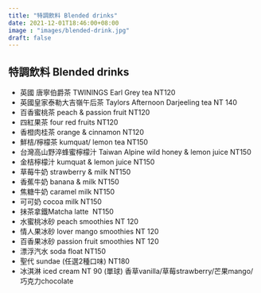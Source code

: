 ```yaml
---
title: "特調飲料 Blended drinks"
date: 2021-12-01T18:46:00+08:00
image : "images/blended-drink.jpg"
draft: false
---
```


## 特調飲料 Blended drinks

+ 英國 唐寧伯爵茶  TWININGS Earl Grey tea   NT120
+ 英國皇家泰勒大吉嶺午后茶   Taylors  Afternoon  Darjeeling  tea  NT 140
+ 百香蜜桃茶 peach & passion fruit   NT120
+ 四紅果茶 four red fruits   NT120
+ 香橙肉桂茶 orange & cinnamon   NT120
+ 鮮桔/檸檬茶  kumquat/ lemon tea   NT150
+ 台灣高山野淬蜂蜜檸檬汁   Taiwan  Alpine wild honey & lemon juice    NT150
+ 金桔檸檬汁 kumquat & lemon juice  NT150
+ 草莓牛奶 strawberry & milk    NT150
+ 香蕉牛奶 banana & milk    NT150
+ 焦糖牛奶 caramel milk    NT150
+ 可可奶 cocoa milk    NT150
+ 抹茶拿鐵Matcha latte     NT150
+ 水蜜桃冰砂 peach smoothies   NT 120
+ 情人果冰砂 lover mango smoothies   NT 120
+ 百香果冰砂 passion fruit smoothies   NT 120
+ 漂浮汽水 soda float   NT150
+ 聖代  sundae  (任選2種口味)  NT180
+ 冰淇淋 iced cream   NT 90  (單球) 香草vanilla/草莓strawberry/芒果mango/巧克力chocolate
